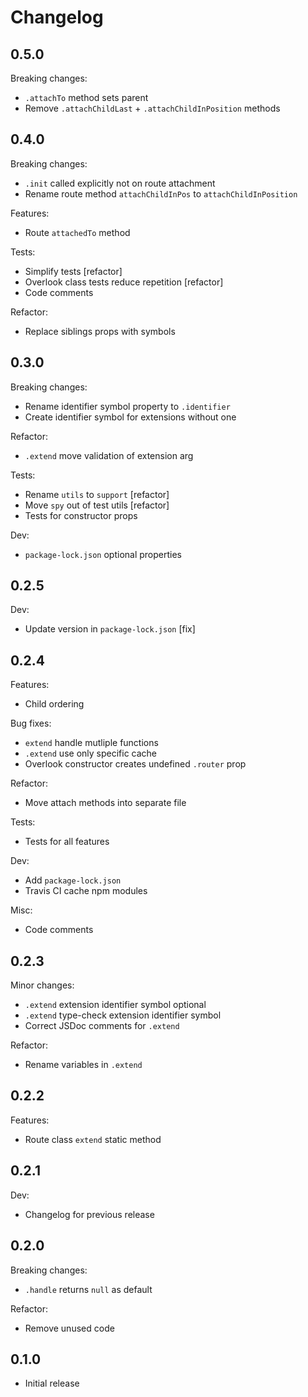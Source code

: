# Changelog

## 0.5.0

Breaking changes:

* `.attachTo` method sets parent
* Remove `.attachChildLast` + `.attachChildInPosition` methods

## 0.4.0

Breaking changes:

* `.init` called explicitly not on route attachment
* Rename route method `attachChildInPos` to `attachChildInPosition`

Features:

* Route `attachedTo` method

Tests:

* Simplify tests [refactor]
* Overlook class tests reduce repetition [refactor]
* Code comments

Refactor:

* Replace siblings props with symbols

## 0.3.0

Breaking changes:

* Rename identifier symbol property to `.identifier`
* Create identifier symbol for extensions without one

Refactor:

* `.extend` move validation of extension arg

Tests:

* Rename `utils` to `support` [refactor]
* Move `spy` out of test utils [refactor]
* Tests for constructor props

Dev:

* `package-lock.json` optional properties

## 0.2.5

Dev:

* Update version in `package-lock.json` [fix]

## 0.2.4

Features:

* Child ordering

Bug fixes:

* `extend` handle mutliple functions
* `.extend` use only specific cache
* Overlook constructor creates undefined `.router` prop

Refactor:

* Move attach methods into separate file

Tests:

* Tests for all features

Dev:

* Add `package-lock.json`
* Travis CI cache npm modules

Misc:

* Code comments

## 0.2.3

Minor changes:

* `.extend` extension identifier symbol optional
* `.extend` type-check extension identifier symbol
* Correct JSDoc comments for `.extend`

Refactor:

* Rename variables in `.extend`

## 0.2.2

Features:

* Route class `extend` static method

## 0.2.1

Dev:

* Changelog for previous release

## 0.2.0

Breaking changes:

* `.handle` returns `null` as default

Refactor:

* Remove unused code

## 0.1.0

* Initial release
